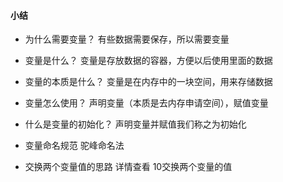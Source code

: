 #### 小结

* 为什么需要变量？
 有些数据需要保存，所以需要变量

* 变量是什么？
 变量是存放数据的容器，方便以后使用里面的数据

* 变量的本质是什么？
 变量是在内存中的一块空间，用来存储数据

* 变量怎么使用？
 声明变量（本质是去内存申请空间），赋值变量

* 什么是变量的初始化？
 声明变量并赋值我们称之为初始化

* 变量命名规范
 驼峰命名法

* 交换两个变量值的思路
 详情查看 10交换两个变量的值
